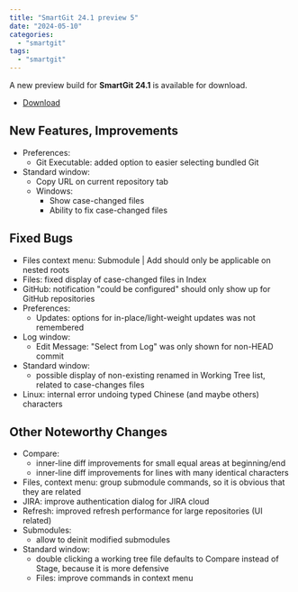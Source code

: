 ```yaml
---
title: "SmartGit 24.1 preview 5"
date: "2024-05-10"
categories: 
  - "smartgit"
tags: 
  - "smartgit"
---
```


A new preview build for **SmartGit 24.1** is available for download.

- [Download](https://www.syntevo.com/smartgit/preview)

## New Features, Improvements
- Preferences:
	- Git Executable: added option to easier selecting bundled Git
- Standard window:
	- Copy URL on current repository tab
	- Windows:
		- Show case-changed files
		- Ability to fix case-changed files

## Fixed Bugs
- Files context menu: Submodule | Add should only be applicable on nested roots
- Files: fixed display of case-changed files in Index
- GitHub: notification "could be configured" should only show up for GitHub repositories
- Preferences:
	- Updates: options for in-place/light-weight updates was not remembered
- Log window:
	- Edit Message: "Select from Log" was only shown for non-HEAD commit
- Standard window:
	- possible display of non-existing renamed in Working Tree list, related to case-changes files
- Linux: internal error undoing typed Chinese (and maybe others) characters

## Other Noteworthy Changes
- Compare:
	- inner-line diff improvements for small equal areas at beginning/end
	- inner-line diff improvements for lines with many identical characters
- Files, context menu: group submodule commands, so it is obvious that they are related
- JIRA: improve authentication dialog for JIRA cloud
- Refresh: improved refresh performance for large repositories (UI related)
- Submodules:
	- allow to deinit modified submodules
- Standard window:
	- double clicking a working tree file defaults to Compare instead of Stage, because it is more defensive
	- Files: improve commands in context menu
